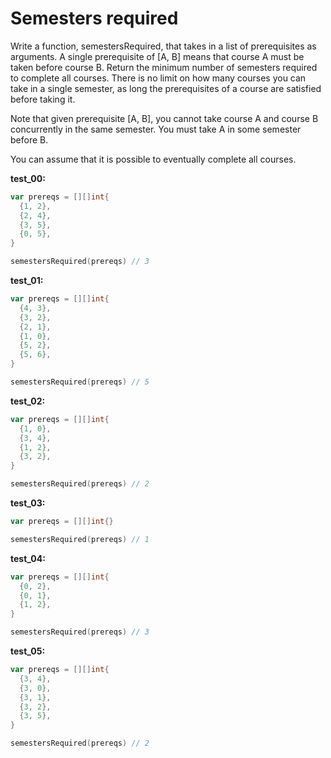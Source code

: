 # Semesters required

Write a function, semestersRequired, that takes in a list of prerequisites as arguments. A single prerequisite of [A, B] means that course A must be taken before course B. Return the minimum number of semesters required to complete all courses. There is no limit on how many courses you can take in a single semester, as long the prerequisites of a course are satisfied before taking it.

Note that given prerequisite [A, B], you cannot take course A and course B concurrently in the same semester. You must take A in some semester before B.

You can assume that it is possible to eventually complete all courses.

**test_00:**
```go
var prereqs = [][]int{
  {1, 2},
  {2, 4},
  {3, 5},
  {0, 5},
}

semestersRequired(prereqs) // 3
```
**test_01:**
```go
var prereqs = [][]int{
  {4, 3},
  {3, 2},
  {2, 1},
  {1, 0},
  {5, 2},
  {5, 6},
}

semestersRequired(prereqs) // 5
```
**test_02:**
```go
var prereqs = [][]int{
  {1, 0},
  {3, 4},
  {1, 2},
  {3, 2},
}

semestersRequired(prereqs) // 2
```
**test_03:**
```go
var prereqs = [][]int{}

semestersRequired(prereqs) // 1
```
**test_04:**
```go
var prereqs = [][]int{
  {0, 2},
  {0, 1},
  {1, 2},
}

semestersRequired(prereqs) // 3
```
**test_05:**
```go
var prereqs = [][]int{
  {3, 4},
  {3, 0},
  {3, 1},
  {3, 2},
  {3, 5},
}

semestersRequired(prereqs) // 2
```
